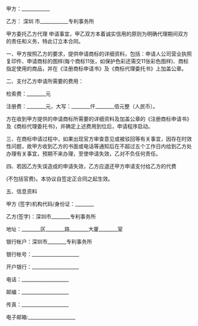 
 





甲方：____________




乙方：
深圳
市____________专利事务所




甲方委托乙方代理 申请事宜，甲乙双方本着诚实信用的原则为明确代理期间双方的责任和义务，特此订立本合同。




一、甲方按照乙方的要求，提供申请商标的详细资料，包括：申请人公司营业执照复印件、申请商标的图样(每个商标11张，如保护色彩还需交11张彩色图样)、商标指定使用的商品，并在《注册商标申请书》及《商标代理委托书》上加盖公章。




二、支付乙方申请所需要的费用：




检索费：________元




注册费：________元，大写：________仟________佰元整（人民币）。




方在收到甲方提供的申请商标所需要的详细资料及加盖公章的《注册商标申请书》及《商标代理委托书》，并确定上述费用到位后，申请程序启动。




三、在商标申请过程中，如果出现官方审查意见或被驳回等有关事宜，因存在时效性问题，故甲方收到乙方的书面或电话等通知后在不超过五个工作日内给到乙方处办理有关事宜，预期不来办理，至使申请失效，乙对不负任何责任。




四、若因乙方失误造成的申请失效，乙方应退还甲方申请支付给乙方的代费




(不包括官费)。本协议自签定正合同之起生效。




五、信息资料




甲方 (签字)机构代码/身份证：________




乙方(签字)：深圳市________专利事务所




地址：________区________路________大厦________室




银行帐户：深圳市________专利事务所




银行帐号：____________________




开户银行：____________________




电话：____________________




邮编：____________________




传真：____________________




电子邮箱:____________________

 


 

 
 
 
 
 
  


  
 

  


  


  
 
 
 
 


